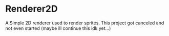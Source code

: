 # Renderer2D
A Simple 2D renderer used to render sprites. This project got canceled and not even started (maybe ill continue this idk yet...)
